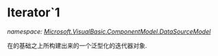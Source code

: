﻿
# Iterator`1
_namespace: [Microsoft.VisualBasic.ComponentModel.DataSourceModel](N-Microsoft.VisualBasic.ComponentModel.DataSourceModel.md)_

在的基础之上所构建出来的一个泛型化的迭代器对象.




